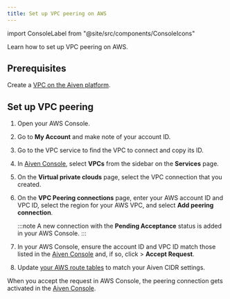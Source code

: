 ```yaml
---
title: Set up VPC peering on AWS
---
```


import ConsoleLabel from "@site/src/components/ConsoleIcons"

Learn how to set up VPC peering on AWS.

## Prerequisites

Create a
[VPC on the Aiven platform](/docs/platform/howto/manage-vpc-peering).

## Set up VPC peering

1.  Open your AWS Console.

1.  Go to **My Account** and make note of your account ID.

1.  Go to the VPC service to find the VPC to connect and copy its ID.

1.  In [Aiven Console](https://console.aiven.io/), select **VPCs** from
    the sidebar on the **Services** page.

1.  On the **Virtual private clouds** page, select the VPC connection
    that you created.

1.  On the **VPC Peering connections** page, enter your AWS account ID
    and VPC ID, select the region for your AWS VPC, and select **Add
    peering connection**.

    :::note
    A new connection with the **Pending Acceptance** status
    is added in your AWS Console.
    :::

1.  In your AWS Console, ensure the account ID and VPC ID match
    those listed in the [Aiven Console](https://console.aiven.io/) and,
    if so, click <ConsoleLabel name="actions"/> > **Accept Request**.

1.  Update [your AWS route
    tables](https://docs.aws.amazon.com/vpc/latest/peering/vpc-peering-routing.html)
    to match your Aiven CIDR settings.

When you accept the request in AWS Console, the peering connection gets
activated in the [Aiven Console](https://console.aiven.io/).
